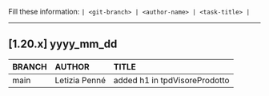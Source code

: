 Fill these information:
`| <git-branch> | <author-name> | <task-title> |`

---

## [1.20.x] yyyy_mm_dd

| BRANCH | AUTHOR              | TITLE                                    |
| :----- | :------------------ | :--------------------------------------- |
| main | Letizia Penné | added h1 in tpdVisoreProdotto |